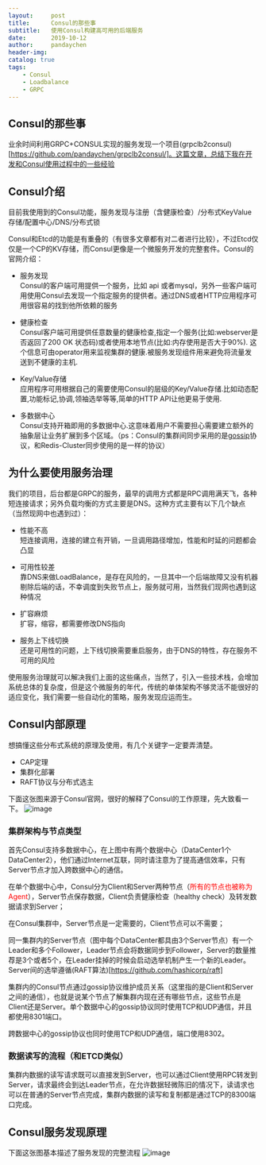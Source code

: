 ```yaml
---
layout:     post
title:      Consul的那些事
subtitle:   使用Consul构建高可用的后端服务
date:       2019-10-12
author:     pandaychen
header-img: 
catalog: true
tags:
    - Consul
    - Loadbalance
    - GRPC
---
```


##  Consul的那些事
业余时间利用GRPC+CONSUL实现的服务发现一个项目(grpclb2consul)[https://github.com/pandaychen/grpclb2consul/]。这篇文章，总结下我在开发和Consul使用过程中的一些经验<br>

##  Consul介绍

目前我使用到的Consul功能，服务发现与注册（含健康检查）/分布式KeyValue存储/配置中心/DNS/分布式锁<br>

Consul和Etcd的功能是有重叠的（有很多文章都有对二者进行比较），不过Etcd仅仅是一个CP的KV存储，而Consul更像是一个微服务开发的完整套件。Consul的官网介绍：<br>

-   服务发现<br>
Consul的客户端可用提供一个服务，比如 api 或者mysql，另外一些客户端可用使用Consul去发现一个指定服务的提供者。通过DNS或者HTTP应用程序可用很容易的找到他所依赖的服务

-   健康检查<br>
Consul客户端可用提供任意数量的健康检查,指定一个服务(比如:webserver是否返回了200 OK 状态码)或者使用本地节点(比如:内存使用是否大于90%). 这个信息可由operator用来监视集群的健康.被服务发现组件用来避免将流量发送到不健康的主机.

-   Key/Value存储<br>
应用程序可用根据自己的需要使用Consul的层级的Key/Value存储.比如动态配置,功能标记,协调,领袖选举等等,简单的HTTP API让他更易于使用.

-   多数据中心<br>
Consul支持开箱即用的多数据中心.这意味着用户不需要担心需要建立额外的抽象层让业务扩展到多个区域。（ps：Consul的集群间同步采用的是[gossip](https://en.wikipedia.org/wiki/Gossip_protocol)协议，和Redis-Cluster同步使用的是一样的协议）


##  为什么要使用服务治理
我们的项目，后台都是GRPC的服务，最早的调用方式都是RPC调用满天飞，各种短连接请求；另外负载均衡的方式主要是DNS。这种方式主要有以下几个缺点（当然现网中也遇到过）：<br>

-   性能不高<br>
短连接调用，连接的建立有开销，一旦调用路径增加，性能和时延的问题都会凸显

-   可用性较差<br>
靠DNS来做LoadBalance，是存在风险的，一旦其中一个后端故障又没有机器剔除后端的话，不幸调度到失败节点上，服务就可用，当然我们现网也遇到这种情况
-   扩容麻烦<br>
扩容，缩容，都需要修改DNS指向

-   服务上下线切换<br>
还是可用性的问题，上下线切换需要重启服务，由于DNS的特性，存在服务不可用的风险

使用服务治理就可以解决我们上面的这些痛点，当然了，引入一些技术栈，会增加系统总体的复杂度，但是这个微服务的年代，传统的单体架构不够灵活不能很好的适应变化，我们需要一些自动化的策略，服务发现应运而生。


##	Consul内部原理
想搞懂这些分布式系统的原理及使用，有几个关键字一定要弄清楚。

-	CAP定理
-	集群化部署
-	RAFT协议与分布式选主
	
下面这张图来源于Consul官网，很好的解释了Consul的工作原理，先大致看一下。
![image](https://s2.ax1x.com/2019/10/17/KEfbg1.png)


###	集群架构与节点类型
首先Consul支持多数据中心，在上图中有两个数据中心（DataCenter1个DataCenter2），他们通过Internet互联，同时请注意为了提高通信效率，只有Server节点才加入跨数据中心的通信。

在单个数据中心中，Consul分为Client和Server两种节点（<font color=red>所有的节点也被称为Agent</font>），Server节点保存数据，Client负责健康检查（healthy check）及转发数据请求到Server；

在Consul集群中，Server节点是一定需要的，Client节点可以不需要；

同一集群内的Server节点（图中每个DataCenter都具由3个Server节点）有一个Leader和多个Follower，Leader节点会将数据同步到Follower，Server的数量推荐是3个或者5个，在Leader挂掉的时候会启动选举机制产生一个新的Leader。Server间的选举遵循(RAFT算法)[https://github.com/hashicorp/raft]

集群内的Consul节点通过gossip协议维护成员关系（这里指的是Client和Server之间的通信），也就是说某个节点了解集群内现在还有哪些节点，这些节点是Client还是Server。单个数据中心的gossip协议同时使用TCP和UDP通信，并且都使用8301端口。

跨数据中心的gossip协议也同时使用TCP和UDP通信，端口使用8302。

###	数据读写的流程（和ETCD类似）
集群内数据的读写请求既可以直接发到Server，也可以通过Client使用RPC转发到Server，请求最终会到达Leader节点，在允许数据轻微陈旧的情况下，读请求也可以在普通的Server节点完成，集群内数据的读写和复制都是通过TCP的8300端口完成。

##	Consul服务发现原理
下面这张图基本描述了服务发现的完整流程
![image](consul2.png)
